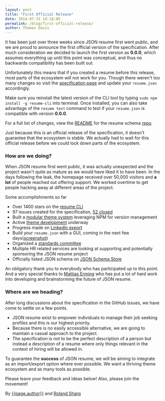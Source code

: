 ```yaml
---
layout: post
title: "First Official Release"
date: 2014-07-31 14:18:05
permalink: /blog/first-official-release/
author: Thomas Davis
---
```


It has been just over three weeks since JSON resume first went public, and we are proud to announce the first official version of the specification. After much consideration we decided to launch the first version as **0.0.0**, which assumes everything up until this point was conceptual, and thus no backwards compatibility has been built out.

Unfortunately this means that if you created a resume before this release, most parts of the ecosystem will not work for you. Though there weren't too many changes so visit the [specification page](/specification) and update your `resume.json` accordingly.

Make sure you reinstall the latest version of the CLI tool by typing `sudo npm install -g resume-cli` into terminal. Once installed, you can also take advantage of the `resume test` command to test if your `resume.json` is compatible with version **0.0.0**.

For a full list of changes, view the [README](https://github.com/jsonresume/resume-schema#change-log) for the resume schema [repo](https://github.com/jsonresume/resume-schema).

Just because this is an official release of the specification, it doesn't guarantee that the ecosystem is stable. We actually had to wait for this official release before we could lock down parts of the ecosystem.

### How are we doing?

When JSON resume first went public, it was actually unexpected and the project wasn't quite as mature as we would have liked it to have been. In the days following the leak, the homepage received over 50,000 visitors and **a lot** of people reached out offering support. We worked overtime to get people hacking away at different areas of the project.

Some accomplishments so far

* Over 1400 stars on the [resume CLI](https://github.com/jsonresume/resume-cli)
* 97 issues created for the specification, [52 closed](https://github.com/jsonresume/resume-schema/issues?q=is%3Aissue+is%3Aclosed)
* Built a [modular theme system](https://github.com/jsonresume/theme-manager) leveraging NPM for version management
* Active [theme development](http://node-modules.com/search?q=jsonresume-theme-*) underway
* Progress made on [LinkedIn export](https://jmperezperez.com/linkedin-to-json-resume/)
* Build your `resume.json` with a GUI, coming in the next few days([screenshot](https://i.imgur.com/RYqIdUp.png))
* Organized a [standards committee](/team)
* Multiple HR related services are looking at supporting and potentially sponsoring the JSON resume project
* Officially listed JSON schema on [JSON Schema Store](https://schemastore.org/)

An obligatory thank you to everybody who has participated up to this point. And a very special thanks to [Mattias Erming](https://github.com/erming) who has put a lot of hard work into developing and brainstorming the future of JSON resume.

### Where are we heading?

After long discussions about the specification in the GitHub issues, we have come to settle on a few points.

* JSON resume exist to empower individuals to manage their job seeking profiles and this is our highest priority.
* Because there is no easily accessible alternative, we are going to maintain a casual approach to the project.
* The specification is not to be the perfect description of a person but instead a description of a resume where only things relevant in the context of hiring will be allowed in.

To guarantee the **success** of JSON resume, we will be aiming to integrate as an import/export option where ever possible. We want a thriving theme ecosystem and as many tools as possible.

Please leave your feedback and ideas below! Also, please join the movement!

By <a href="https://registry.jsonresume.org/thomasdavis">{{page.author}}</a>
and <a href="https://github.com/rolandnsharp">Roland Sharp</a>
